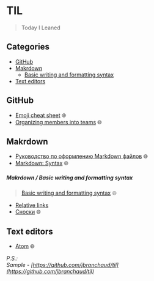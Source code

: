 # TIL
> Today I Leaned

## Categories
* [GitHub](#github)
* [Makrdown](#makrdown)
  * [Basic writing and formatting syntax](#makrdown--basic-writing-and-formatting-syntax)
* [Text editors](#text-editors)

## GitHub
* [Emoji cheat sheet](https://github.com/ikatyang/emoji-cheat-sheet/blob/master/README.md) 🌐
* [Organizing members into teams](https://docs.github.com/en/organizations/organizing-members-into-teams) 🌐

## Makrdown
* [Руководство по оформлению Markdown файлов](https://gist.github.com/Jekins/2bf2d0638163f1294637) 🌐
* [Markdown: Syntax](https://daringfireball.net/projects/markdown/syntax) 🌐
##### Makrdown / Basic writing and formatting syntax
> [Basic writing and formatting syntax](https://docs.github.com/en/get-started/writing-on-github/getting-started-with-writing-and-formatting-on-github/basic-writing-and-formatting-syntax) 🌐
* [Relative links](markdown/relative-links.md)
* [Сноски](https://docs.github.com/en/get-started/writing-on-github/getting-started-with-writing-and-formatting-on-github/basic-writing-and-formatting-syntax#footnotes) 🌐

## Text editors
* [Atom](https://atom.io/) 🌐


*P.S.:  
Sample - [https://github.com/jbranchaud/til](https://github.com/jbranchaud/til)*
